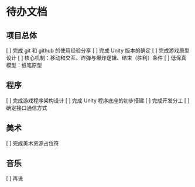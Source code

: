 # 待办文档

## 项目总体

[ ] 完成 git 和 github 的使用经验分享
[ ] 完成 Unity 版本的确定
[ ] 完成游戏原型设计
  [ ] 核心机制：移动和交互、炸弹与爆炸逻辑、结束（胜利）条件
  [ ] 低保真模型：纸笔原型

## 程序

[ ] 完成游戏程序架构设计
  [ ] 完成 Unity 程序底座的初步搭建
  [ ] 完成开发分工
  [ ] 确定接口通信方式

## 美术

[ ] 完成美术资源占位符

## 音乐

[ ] 再说